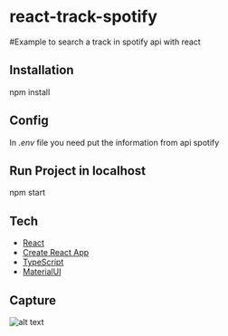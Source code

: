 # react-track-spotify
#Example to search a track in spotify api with react

## Installation

npm install

## Config
In *.env* file you need put the information from api spotify

## Run Project in localhost

npm start

## Tech

- [React](https://es.reactjs.org/)
- [Create React App](https://create-react-app.dev/)
- [TypeScript](https://www.typescriptlang.org/)
- [MaterialUI](https://mui.com/)

## Capture
![alt text](https://i.imgur.com/2x1uvlS.png)
